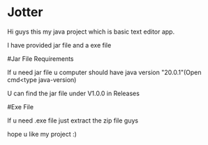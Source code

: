 # Jotter
Hi guys this my java project which is basic text editor app.

I have provided jar file and a exe file 

#Jar File Requirements 

If u need jar file u computer should have java version "20.0.1"(Open cmd<type java-version)

U can find the jar file under V1.0.0 in Releases

#Exe File

If u need .exe file just extract the zip file guys

hope u like my project :)
